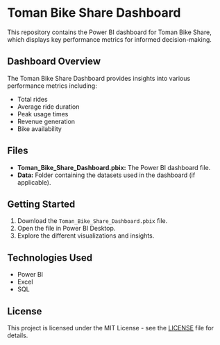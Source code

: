 # Toman Bike Share Dashboard

This repository contains the Power BI dashboard for Toman Bike Share, which displays key performance metrics for informed decision-making.

## Dashboard Overview

The Toman Bike Share Dashboard provides insights into various performance metrics including:
- Total rides
- Average ride duration
- Peak usage times
- Revenue generation
- Bike availability

## Files

- **Toman_Bike_Share_Dashboard.pbix:** The Power BI dashboard file.
- **Data:** Folder containing the datasets used in the dashboard (if applicable).

## Getting Started

1. Download the `Toman_Bike_Share_Dashboard.pbix` file.
2. Open the file in Power BI Desktop.
3. Explore the different visualizations and insights.

## Technologies Used

- Power BI
- Excel
- SQL

## License

This project is licensed under the MIT License - see the [LICENSE](LICENSE) file for details.
